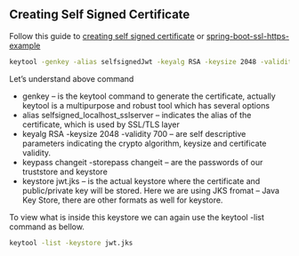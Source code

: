 ## Creating Self Signed Certificate
Follow this guide to [creating self signed certificate](https://dzone.com/articles/creating-self-signed-certificate)
or [spring-boot-ssl-https-example](https://howtodoinjava.com/spring-boot/spring-boot-ssl-https-example/) 

```bash
keytool -genkey -alias selfsignedJwt -keyalg RSA -keysize 2048 -validity 700 -keypass changeit -storepass changeit -keystore jwt.jks
```
Let’s understand above command

- genkey – is the keytool command to generate the certificate, actually keytool is a multipurpose and robust tool which has several options
- alias selfsigned_localhost_sslserver – indicates the alias of the certificate, which is used by SSL/TLS layer
- keyalg RSA -keysize 2048 -validity 700 – are self descriptive parameters indicating the crypto algorithm, keysize and certificate validity.
- keypass changeit -storepass changeit – are the passwords of our truststore and keystore
- keystore jwt.jks – is the actual keystore where the certificate and public/private key will be stored. Here we are using JKS fromat – Java Key Store, there are other formats as well for keystore.


To view what is inside this keystore we can again use the keytool -list command as bellow.
```bash
keytool -list -keystore jwt.jks
```
